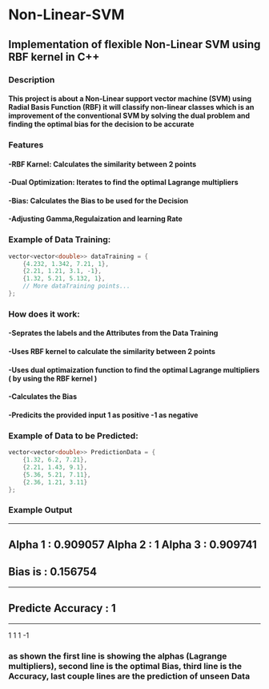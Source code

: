 # Non-Linear-SVM
## Implementation of flexible Non-Linear SVM using RBF kernel in C++

### Description
#### This project is about a Non-Linear support vector machine (SVM) using Radial Basis Function (RBF) it will classify non-linear classes which is an improvement of the conventional SVM by solving the dual problem and finding the optimal bias for the decision to be accurate  

### Features
####   -RBF Karnel: Calculates the similarity between 2 points
####   -Dual Optimization: Iterates to find the optimal Lagrange multipliers 
####   -Bias: Calculates the Bias to be used for the Decision
####   -Adjusting Gamma,Regulaization and learning Rate

### Example of Data Training:
```cpp
vector<vector<double>> dataTraining = {
    {4.232, 1.342, 7.21, 1},
    {2.21, 1.21, 3.1, -1},
    {1.32, 5.21, 5.132, 1},
    // More dataTraining points...
};
```

### How does it work:
#### 	-Seprates the labels and the Attributes from the Data Training
#### 	-Uses RBF kernel to calculate the similarity between 2 points
#### 	-Uses dual optimaization function to find the optimal Lagrange multipliers ( by using the RBF kernel )
#### 	-Calculates the Bias
#### 	-Predicits the provided input 1 as positive -1 as negative

### Example of Data to be Predicted:
```cpp
vector<vector<double>> PredictionData = {
    {1.32, 6.2, 7.21},
    {2.21, 1.43, 9.1},
    {5.36, 5.21, 7.11},
    {2.36, 1.21, 3.11}
};
```

### Example Output
----------------------------------------------------------------
Alpha 1 : 0.909057
Alpha 2 : 1
Alpha 3 : 0.909741
----------------------------------------------------------------
Bias is : 0.156754
----------------------------------------------------------------
----------------------------------------------------------------
Predicte Accuracy : 1
---------------------------------------------------
---------------------------------------------------
1
1
1
-1

### as shown the first line is showing the alphas (Lagrange multipliers), second line is the optimal Bias, third line is the Accuracy, last couple lines are the prediction of unseen Data
